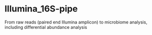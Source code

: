 # Illumina_16S-pipe
From raw reads (paired end Illumina amplicon) to microbiome analysis, including differential abundance analysis
